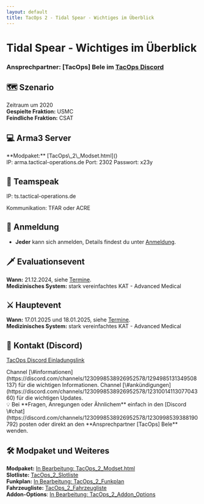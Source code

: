 ```yaml
---
layout: default
title: TacOps 2 - Tidal Spear - Wichtiges im Überblick
---
```


# Tidal Spear - Wichtiges im Überblick

### Ansprechpartner: **[TacOps] Bele** im [TacOps Discord](https://discord.gg/ZftQWwF8Cy) 

## 🗺️ Szenario   
Zeitraum um 2020  
**Gespielte Fraktion:** USMC  
**Feindliche Fraktion:** CSAT  

## 💻 Arma3 Server   
<div markdown="1" class="hidden">
**Modpaket:** [TacOps\_2\_Modset.html]()  
</div>
IP: arma.tactical-operations.de  
Port: 2302  
Passwort: x23y  

## 🎤 Teamspeak  
IP: ts.tactical-operations.de  
<div markdown="1" class="hidden">
Kommunikation: TFAR oder ACRE  
</div>

## 🎫 Anmeldung
* **Jeder** kann sich anmelden, Details findest du unter [Anmeldung](./enrolment.html).

## 🗡️ Evaluationsevent
**Wann:** 21.12.2024, siehe [Termine](./schedule.html).  
**Medizinisches System:** stark vereinfachtes KAT \- Advanced Medical  

## ⚔️ Hauptevent
**Wann:** 17.01.2025 und 18.01.2025, siehe [Termine](./schedule.html).   
**Medizinisches System:** stark vereinfachtes KAT \- Advanced Medical 

## 📃 Kontakt (Discord)  
[TacOps Discord Einladungslink](https://discord.gg/ZftQWwF8Cy)  
<div markdown="1" class="hidden">
Channel [\#informationen](https://discord.com/channels/1230998538926952578/1294985131349508137) für die wichtigen Informationen.  
Channel [\#ankündigungen](https://discord.com/channels/1230998538926952578/1231001411307704360) für die wichtigen Updates.  
</div>
💡 Bei **Fragen, Anregungen oder Ähnlichem** einfach in den [Discord \#chat](https://discord.com/channels/1230998538926952578/1230998539388190792) posten oder direkt an den **Ansprechpartner [TacOps] Bele** wenden.

## 🛠️ Modpaket und Weiteres
**Modpaket:** [In Bearbeitung: TacOps\_2\_Modset.html](./coming-soon.html)  
**Slotliste:** [TacOps\_2\_Slotliste](https://docs.google.com/spreadsheets/d/1I4mrZ7sKjQIGIvC3hMNXciAyX7yUP5k_xm6aDk8pnM0/edit?usp=sharing)   
**Funkplan:** [In Bearbeitung: TacOps\_2\_Funkplan](./coming-soon.html)   
**Fahrzeugliste:** [TacOps\_2\_Fahrzeugliste](https://docs.google.com/spreadsheets/d/1F2uIgmzhfiVLH5ITcG3Vu5K1g3Oa7MxA0DLqqNaW5mM/edit?usp=sharing)   
**Addon-Options**: [In Bearbeitung: TacOps\_2\_Addon\_Options](./coming-soon.html)   
